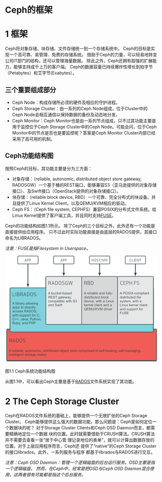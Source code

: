 Ceph的框架
===================

# 1 框架

Ceph将对象存储、块存储、文件存储统一到一个存储系统中。
Ceph的目标是实现一个高可靠、易管理、免费的存储系统。
借助于Ceph的力量，可以轻易地转变公司IT部门的结构，还可以管理海量数据。
除此之外，Ceph还拥有超强的扩展能力，能够支持成千上万的客户端。
Ceph的数据容量已持续爆炸性增长到拍字节（Petabytes）和艾字节(Exabytes）。

## 三个重要组成部分

- Ceph Node：构成存储所必须的硬件及相应的守护进程。
- Ceph Storage Cluster：由一系列的Ceph Node组成，位于Cluster中的Ceph Node会相互通信以保持数据的备份及动态地分发。
- Ceph Monitor：Ceph Monitor也是由一系列节点组成，只不过其功能主要是用于监控位于Ceph Storage Cluster中的Ceph Node。可能会问，位于Ceph Monitor中的节点是否也是要监控呢？答案是Ceph Monitor Cluster内部已经采用了高可用的机制。

## Ceph功能结构图

按照Ceph的目标，其功能主要是分为三方面：
- 对象存储：（reliable, autonomic, distributed object store gateway, RADOSGW）一个基于桶的REST端口，能够兼容S3（亚马逊提供的对象存储接口）、及Swift接口（OpenStack提供的对象存储接口）。
- 块存储：（reliable block device, RBD）一个可靠、完全分布式的块设备。并且提供了Linux Kernel Client，以及QEMU/KVM相应的驱动。
- Ceph FS：（Ceph file system, CEPHFS）兼容POSIX的分布式文件系统。给Linux Kernel提供了客户端工具，并且同时支持[FUSE](http://fuse.sourceforge.net/)。

Ceph的功能结构如图1.1所示。
除了Ceph的三个目标之外，此外还有一个功能是直接提供给应用程序。
只不过此时实际功能直接是由底层的RADOS提供，其接口命名为LIBRADOS。

*注意：FUSE是指Filesystem in Userspace。*

![Ceph系统功能结构图](../images/architecture.png "Ceph存储系统功能结构图")

图1.1  Ceph系统功能结构图

从图1.1中，可以看出Ceph主要是基于[RADOS](../pdfs/weil-rados-pdsw07.pdf)文件系统实现了其功能。

# 2 The Ceph Storage Cluster

Ceph在RADOS文件系统的基础上，能够提供一个无限扩张的Ceph Storage Cluster。
Ceph能够提供这么强大的数据功能，那么问题是：Ceph是如何定位一个数据块的呢？
对于Storage Cluster Clients和Ceph OSD Daemon而言，都需要精确地定位一个数据
块的位置。此时就需要借助于CRUSH算法。CRUSH算法并不需要去查看一张“居于中心管
理记录地位的表单”，就可以计算出数据存放的位置。对于上层应用程序而言，Ceph还
提供了“native”的Ceph Storage Cluster的接口librados。此外，一系列服务与程序
都基于librados与RADOS进行交互。

*注意：Ceph OSD Daemon：管理一个逻辑磁盘的后台运行服务。OSD主要是指一个逻辑磁盘。
然而，在Ceph中，经常是把OSD与Ceph OSD Daemon混合使用，这两者很有可能都是指这个后台服务。*
